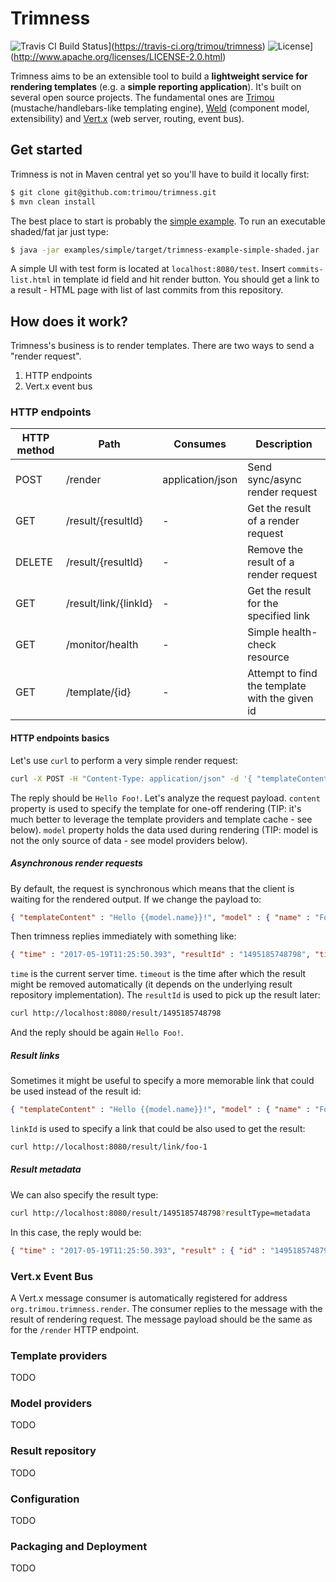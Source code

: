 # Trimness

![Travis CI Build Status](https://img.shields.io/travis/trimou/trimness/master.svg)](https://travis-ci.org/trimou/trimness)
![License](https://img.shields.io/badge/license-Apache%20License%202.0-yellow.svg)](http://www.apache.org/licenses/LICENSE-2.0.html)

Trimness aims to be an extensible tool to build a **lightweight service for rendering templates** (e.g. a **simple reporting application**).
It's built on several open source projects.
The fundamental ones are [Trimou](http://trimou.org/) (mustache/handlebars-like templating engine), [Weld](http://weld.cdi-spec.org) (component model, extensibility) and [Vert.x](http://vertx.io) (web server, routing, event bus).

## Get started

Trimness is not in Maven central yet so you'll have to build it locally first:

```bash
$ git clone git@github.com:trimou/trimness.git
$ mvn clean install
```

The best place to start is probably the [simple example](https://github.com/trimou/trimness/tree/master/examples/simple).
To run an executable shaded/fat jar just type:

```bash
$ java -jar examples/simple/target/trimness-example-simple-shaded.jar
```

A simple UI with test form is located at `localhost:8080/test`.
Insert `commits-list.html` in template id field and hit render button.
You should get a link to a result - HTML page with list of last commits from this repository.

## How does it work?

Trimness's business is to render templates.
There are two ways to send a "render request".

1. HTTP endpoints
2. Vert.x event bus

### HTTP endpoints

| HTTP method | Path          | Consumes | Description |
|------------|---------------|--------------|--------------|
| POST | /render | application/json | Send sync/async render request |
| GET | /result/{resultId} | - | Get the result of a render request |
| DELETE | /result/{resultId} | - | Remove the result of a render request |
| GET | /result/link/{linkId} | - | Get the result for the specified link |
| GET | /monitor/health | - | Simple health-check resource |
| GET | /template/{id} | - | Attempt to find the template with the given id |

#### HTTP endpoints basics

Let's use `curl` to perform a very simple render request:

```bash
curl -X POST -H "Content-Type: application/json" -d '{ "templateContent" : "Hello {{model.name}}!", "model" : { "name" : "Foo"} }' http://localhost:8080/render
```

The reply should be `Hello Foo!`.
Let's analyze the request payload.
`content` property is used to specify the template for one-off rendering (TIP: it's much better to leverage the template providers and template cache - see below).
`model` property holds the data used during rendering (TIP: model is not the only source of data - see model providers below).

##### Asynchronous render requests

By default, the request is synchronous which means that the client is waiting for the rendered output.
If we change the payload to:

```json
{ "templateContent" : "Hello {{model.name}}!", "model" : { "name" : "Foo"}, "async": true }
```

Then trimness replies immediately with something like:

```json
{ "time" : "2017-05-19T11:25:50.393", "resultId" : "1495185748798", "timeout" : "2017-05-19T11:30:50.393"}
```

`time` is the current server time.
`timeout` is the time after which the result might be removed automatically (it depends on the underlying result repository implementation).
The `resultId` is used to pick up the result later:

```bash
curl http://localhost:8080/result/1495185748798
```

And the reply should be again `Hello Foo!`.

##### Result links

Sometimes it might be useful to specify a more memorable link that could be used instead of the result id:

```json
{ "templateContent" : "Hello {{model.name}}!", "model" : { "name" : "Foo"}, "async": true, "linkId" : "foo-1" }
```
`linkId` is used to specify a link that could be also used to get the result:

```bash
curl http://localhost:8080/result/link/foo-1
```

##### Result metadata

We can also specify the result type:

```bash
curl http://localhost:8080/result/1495185748798?resultType=metadata
```

In this case, the reply would be:

```json
{ "time" : "2017-05-19T11:25:50.393", "result" : { "id" : "1495185748798", "templateId" : "oneoff_1495201157642", "output" : "Hello Foo!", "status" : "SUCCESS" }}
```

### Vert.x Event Bus

A Vert.x message consumer is automatically registered for address `org.trimou.trimness.render`.
The consumer replies to the message with the result of rendering request.
The message payload should be the same as for the `/render` HTTP endpoint.

### Template providers

TODO

### Model providers

TODO

### Result repository

TODO

### Configuration

TODO

### Packaging and Deployment

TODO
